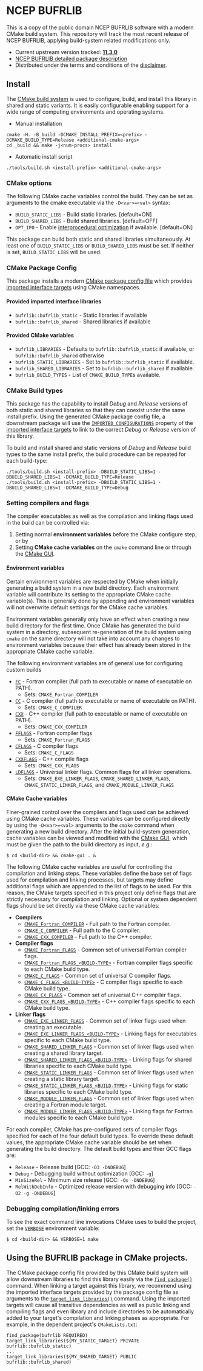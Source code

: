 # NCEP BUFRLIB

This is a copy of the public domain NCEP BUFRLIB software with a modern CMake build system.  This repository
will track the most recent release of NCEP BUFRLIB, applying build-system related modifications only.
 * Current upstream version tracked: [**11.3.0**](https://www.emc.ncep.noaa.gov/BUFRLIB/docs/versions/#v11.3.0)
 * [NCEP BUFRLIB detailed package description](https://www.emc.ncep.noaa.gov/?branch=BUFRLIB)
 * Distributed under the terms and conditions of the [disclaimer](https://www.weather.gov/disclaimer).

## Install
The [CMake build system](https://cmake.org/cmake/help/latest/manual/cmake-buildsystem.7.html) is used to configure, build, and install this library in shared and static
variants.  It is easily configurable enabling support for a wide range of computing environments and operating systems.

 * Manual installation
```
cmake -H. -B_build -DCMAKE_INSTALL_PREFIX=<prefix> -DCMAKE_BUILD_TYPE=Release <additional-cmake-args>
cd _build && make -j<num-procs> install
```
 * Automatic install script
```
./tools/build.sh <install-prefix> <additional-cmake-args>
```

### CMake options

The following CMake cache variables control the build.  They can be set as arguments to the cmake executable
via the `-D<var>=<val>` syntax:
 * `BUILD_STATIC_LIBS` - Build static libraries. [default=ON]
 * `BUILD_SHARED_LIBS` - Build shared libraries. [default=OFF]
 * `OPT_IPO` - Enable [interprocedural optimization](https://en.wikipedia.org/wiki/Interprocedural_optimization) if available. [default=ON] 

This package can build both static and shared libraries simultaneously.  At least one of `BUILD_STATIC_LIBS` or `BUILD_SHARED_LIBS` must be set.  If neither is set,
`BUILD_STATIC_LIBS` will be used.

### CMake Package Config

This package installs a modern [CMake package config file](https://cmake.org/cmake/help/latest/manual/cmake-packages.7.html#config-file-packages)
which provides [imported interface targets](https://cmake.org/cmake/help/latest/command/add_library.html#interface-libraries) using
CMake namespaces.

#### Provided imported interface libraries

 * `bufrlib::bufrlib_static` - Static libraries if available
 * `bufrlib::bufrlib_shared` - Shared libraries if available

#### Provided CMake variables

 * `bufrlib_LIBRARIES` - Defaults to `bufrlib::bufrlib_static` if available, or `bufrlib::bufrlib_shared` otherwise
 * `bufrlib_STATIC_LIBRARIES` - Set to `bufrlib::bufrlib_static` if available.
 * `bufrlib_SHARED_LIBRARIES` - Set to `bufrlib::bufrlib_shared` if available.
 * `bufrlib_BUILD_TYPES` - List of `CMAKE_BUILD_TYPE`s available.

### CMake Build types

This package has the capability to install *Debug* and *Release* versions of both static and shared
libraries so that they can coexist under the same install prefix.  Using the generated CMake package config file, a downstream package
will use the 
[`IMPORTED_CONFIGURATIONS`](https://cmake.org/cmake/help/latest/prop_tgt/IMPORTED_CONFIGURATIONS.html)
property of the [imported interface targets](https://cmake.org/cmake/help/latest/manual/cmake-buildsystem.7.html#interface-libraries) to link to the correct *Debug* or *Release*
version of this library.

To build and install shared and static versions of *Debug* and *Release* build types to the
same install prefix, the build procedure can be repeated for each build-type:
```
./tools/build.sh <install-prefix> -DBUILD_STATIC_LIBS=1 -DBUILD_SHARED_LIBS=1 -DCMAKE_BUILD_TYPE=Release
./tools/build.sh <install-prefix> -DBUILD_STATIC_LIBS=1 -DBUILD_SHARED_LIBS=1 -DCMAKE_BUILD_TYPE=Debug
```

### Setting compilers and flags

The compiler executables as well as the compilation and linking flags used in the build can be controlled via:
 1) Setting normal **environment variables** before the CMake configure step, or by 
 2) Setting **CMake cache variables** on the `cmake` command line or through the [CMake GUI](https://cmake.org/cmake/help/latest/manual/cmake-gui.1.html).

#### Environment variables
Certain environment variables are respected by CMake when initially generating a build system in a
new build directory.  Each environment variable will contribute its setting to the appropriate
CMake cache variable(s).   This is generally done by appending and environment variables will not overwrite default 
settings for the CMake cache variables.

Environment variables generally only have an effect when creating a new build
directory for the first time.  Once CMake has generated the build system in a directory, subsequent re-generation
of the build system using `cmake` on the same directory will not take into account any changes to
environment variables because their effect has already been stored in the appropriate CMake cache variable.

The following environment variables are of general use for configuring custom builds
 * [`FC`](https://cmake.org/cmake/help/latest/envvar/FC.html) - Fortran compiler (full path to executable or name of executable on PATH).
   * Sets: `CMAKE_Fortran_COMPILER`
 * [`CC`](https://cmake.org/cmake/help/latest/envvar/CC.html) - C compiler (full path to executable or name of executable on PATH).
   * Sets: `CMAKE_C_COMPILER`
 * [`CXX`](https://cmake.org/cmake/help/latest/envvar/CXX.html) - C++ compiler (full path to executable or name of executable on PATH). 
   * Sets: `CMAKE_CXX_COMPILER`
 * [`FFLAGS`](https://cmake.org/cmake/help/latest/envvar/FFLAGS.html) - Fortran compiler flags 
   * Sets: `CMAKE_Fortran_FLAGS`
 * [`CFLAGS`](https://cmake.org/cmake/help/latest/envvar/CFLAGS.html) - C compiler flags 
   * Sets: `CMAKE_C_FLAGS`
 * [`CXXFLAGS`](https://cmake.org/cmake/help/latest/envvar/CXXFLAGS.html) - C++ compile flags 
   * Sets: `CMAKE_CXX_FLAGS`
 * [`LDFLAGS`](https://cmake.org/cmake/help/latest/envvar/LDFLAGS.html) - Universal linker flags.  Common flags for all linker operations.
   * Sets: `CMAKE_EXE_LINKER_FLAGS`, `CMAKE_SHARED_LINKER_FLAGS`, `CMAKE_STATIC_LINKER_FLAGS`, and `CMAKE_MODULE_LINKER_FLAGS`

#### CMake Cache variables
Finer-grained control over the compilers and flags used can be achieved using CMake cache variables.  These variables can be configured directly by using the `-D<var>=<val>` arguments to the `cmake` command
when generating a new build directory.  After the initial build-system generation, cache variables
can be viewed and modified with the [CMake GUI](https://cmake.org/cmake/help/latest/manual/cmake-gui.1.html), which must be given the path to the build directory as input, *e.g.*:
```
$ cd <build-dir> && cmake-gui . &
```

The following CMake cache variables are useful for controlling the compilation and linking steps.  These variables define the base set of flags used for compilation and linking processes, but targets
may define additional flags which are appended to the list of flags to be used.  For this reason, the CMake targets
specified in this project only define flags that are strictly necessary for compilation and linking.
Optional or system dependent flags should be set directly via these CMake cache variables:
 * **Compilers**
   * [`CMAKE_Fortran_COMPILER`](https://cmake.org/cmake/help/latest/variable/CMAKE_LANG_COMPILER.html) - Full path to the Fortran compiler.
   * [`CMAKE_C_COMPILER`](https://cmake.org/cmake/help/latest/variable/CMAKE_LANG_COMPILER.html) - Full path to the C compiler.
   * [`CMAKE_CXX_COMPILER`](https://cmake.org/cmake/help/latest/variable/CMAKE_LANG_COMPILER.html) - Full path to the C++ compiler.
 * **Compiler flags**
   * [`CMAKE_Fortran_FLAGS`](https://cmake.org/cmake/help/latest/variable/CMAKE_LANG_FLAGS.html) - Common set of universal Fortran compiler flags.
   * [`CMAKE_Fortran_FLAGS_<BUILD-TYPE>`](https://cmake.org/cmake/help/latest/variable/CMAKE_LANG_FLAGS_CONFIG.html) - Fortran compiler flags specific to each CMake build type.
   * [`CMAKE_C_FLAGS`](https://cmake.org/cmake/help/latest/variable/CMAKE_LANG_FLAGS.html) - Common set of universal C compiler flags.
   * [`CMAKE_C_FLAGS_<BUILD-TYPE>`](https://cmake.org/cmake/help/latest/variable/CMAKE_LANG_FLAGS_CONFIG.html)  - C compiler flags specific to each CMake build type.
   * [`CMAKE_CX_FLAGS`](https://cmake.org/cmake/help/latest/variable/CMAKE_LANG_FLAGS.html) - Common set of universal C++ compiler flags.
   * [`CMAKE_CXX_FLAGS_<BUILD-TYPE>`](https://cmake.org/cmake/help/latest/variable/CMAKE_LANG_FLAGS_CONFIG.html)  - C++ compiler flags specific to each CMake build type.
 * **Linker flags** 
   * [`CMAKE_EXE_LINKER_FLAGS`](https://cmake.org/cmake/help/latest/variable/CMAKE_EXE_LINKER_FLAGS.html) - Common set of linker flags used when creating an executable.
   * [`CMAKE_EXE_LINKER_FLAGS_<BUILD-TYPE>`](https://cmake.org/cmake/help/latest/variable/CMAKE_EXE_LINKER_FLAGS_CONFIG.html) - Linking flags for executables specific to each CMake build type.
   * [`CMAKE_SHARED_LINKER_FLAGS`](https://cmake.org/cmake/help/latest/variable/CMAKE_SHARED_LINKER_FLAGS.html) - Common set of linker flags used when creating a shared library target.
   * [`CMAKE_SHARED_LINKER_FLAGS_<BUILD-TYPE>`](https://cmake.org/cmake/help/latest/variable/CMAKE_SHARED_LINKER_FLAGS_CONFIG.html) - Linking flags for shared libraries specific to each CMake build type.
   * [`CMAKE_STATIC_LINKER_FLAGS`](https://cmake.org/cmake/help/latest/variable/CMAKE_STATIC_LINKER_FLAGS.html) - Common set of linker flags used when creating a static library target.
   * [`CMAKE_STATIC_LINKER_FLAGS_<BUILD-TYPE>`](https://cmake.org/cmake/help/latest/variable/CMAKE_STATIC_LINKER_FLAGS_CONFIG.html) - Linking flags for static libraries specific to each CMake build type.
   * [`CMAKE_MODULE_LINKER_FLAGS`](https://cmake.org/cmake/help/latest/variable/CMAKE_MODULE_LINKER_FLAGS.html) - Common set of linker flags used when creating a Fortran module target.
   * [`CMAKE_MODULE_LINKER_FLAGS_<BUILD-TYPE>`](https://cmake.org/cmake/help/latest/variable/CMAKE_MODULE_LINKER_FLAGS_CONFIG.html) - Linking flags for Fortran modules specific to each CMake build type.

For each compiler, CMake has pre-configured sets of compiler flags specified for each of the four default build types.   To override
these default values, the appropriate CMake cache variable should be set when generating the build directory.
The default build types and thier GCC flags are:
 * `Release` - Release build [GCC: `-O3 -DNDEBUG`]
 * `Debug` - Debugging build without optimization [GCC: `-g`]
 * `MinSizeRel` - Minimum size release [GCC: `-Os -DNDEBUG`]
 * `RelWithDebInfo` - Optimized release version with debugging info [GCC: `-O2 -g -DNDEBUG`]
### Debugging compilation/linking errors

To see the exact command line invocations CMake uses to build the project, set the [`VERBOSE`](https://cmake.org/cmake/help/latest/envvar/VERBOSE.html) environment variable:
```
$ cd <build-dir> && VERBOSE=1 make
```

## Using the BUFRLIB package in CMake projects.
The CMake package config file provided by this CMake build system will allow downstream libraries
to find this library easily via the [`find_package()`](https://cmake.org/cmake/help/latest/command/find_package.html) command.  When linking a target against this library, we recommend using
the imported interface targets provided by the package config file as arguments to the [`target_link_libraries()`](https://cmake.org/cmake/help/latest/command/target_link_libraries.html) command.  Using
the imported targets will cause all transitive dependencies as well as public linking and compiling flags
and even library and include directories to be automatically added to your target's compilation and linking
phases as appropriate.  For example, in the dependent project's `CMakeLists.txt`:
```
find_package(bufrlib REQUIRED)
target_link_libraries(${MY_STATIC_TARGET} PRIVATE bufrlib::bufrlib_static)
...
target_link_libraries(${MY_SHARED_TARGET} PUBLIC bufrlib::bufrlib_shared)

```
